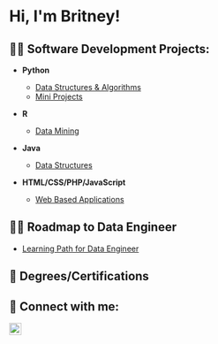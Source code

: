 <h1>Hi, I'm Britney!</h1>

<h2> 👨‍💻 Software Development Projects:</h2>

- <b>Python</b>
  - [Data Structures & Algorithms](https://github.com/)
  - [Mini Projects](https://github.com/)
  
- <b>R</b>
  - [Data Mining](https://github.com/)
  
- <b>Java</b>
  - [Data Structures](https://github.com/)
  
- <b>HTML/CSS/PHP/JavaScript</b>
  - [Web Based Applications](https://github.com/britneydang/MyFirstWebsite)

<h2> 👨‍💻 Roadmap to Data Engineer</h2>

- [Learning Path for Data Engineer](https://github.com/britneydang/LearningPathDE)

<h2> 🌱 Degrees/Certifications </h2>

<h2> 🤳 Connect with me:</h2>

[<img align="left" alt="JoshMadakor | LinkedIn" width="22px" src="https://cdn.jsdelivr.net/npm/simple-icons@v3/icons/linkedin.svg" />][linkedin]

[linkedin]: https://www.linkedin.com/in/britney-d-93521942

<!--
**joshmadakor1/joshmadakor1** is a ✨ _special_ ✨ repository because its `README.md` (this file) appears on your GitHub profile.
